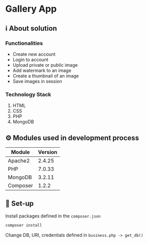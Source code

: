 # Gallery App

## ℹ️ About solution
### Functionalities

- Create new account
- Login to account
- Upload private or public image
- Add watermark to an image
- Create a thumbnail of an image
- Save images in session

### Technology Stack
1. HTML
2. CSS
3. PHP
4. MongoDB

## ⚙️ Modules used in development process

| Module   | Version |
|----------|---------|
| Apache2  | 2.4.25  |
| PHP      | 7.0.33  |
| MongoDB  | 3.2.11  |
| Composer | 1.2.2   |

## 🔌 Set-up
Install packages defined in the `composer.json`
```bash
composer install
```
Change DB, URI, credentials defined in `business.php -> get_db()`
